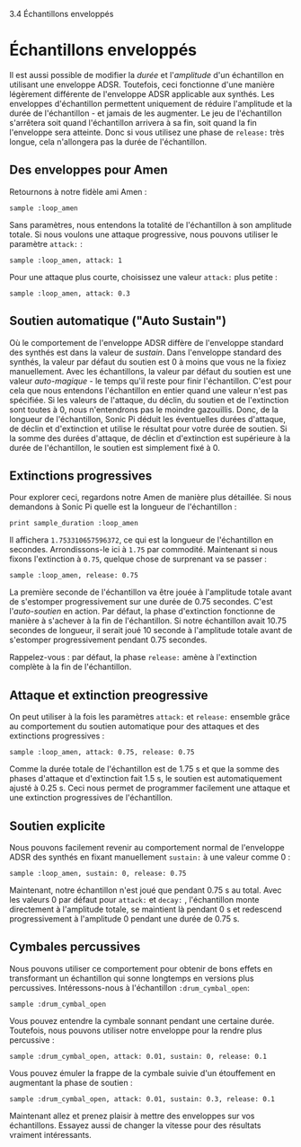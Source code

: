 3.4 Échantillons enveloppés

# Échantillons enveloppés

Il est aussi possible de modifier la *durée* et l'*amplitude* d'un 
échantillon en utilisant une enveloppe ADSR. Toutefois, ceci fonctionne 
d'une manière légèrement différente de l'enveloppe ADSR applicable 
aux synthés. Les enveloppes d'échantillon permettent uniquement de 
réduire l'amplitude et la durée de l'échantillon - et jamais de les 
augmenter. Le jeu de l'échantillon s'arrêtera soit quand 
l'échantillon arrivera à sa fin, soit quand  la fin l'enveloppe sera 
atteinte. Donc si vous utilisez une phase de `release:` très longue, cela 
n'allongera pas la durée de l'échantillon.

## Des enveloppes pour Amen


Retournons à notre fidèle ami Amen :

```
sample :loop_amen
```

Sans paramètres, nous entendons la totalité de l'échantillon à son 
amplitude totale. Si nous voulons une attaque progressive, nous pouvons 
utiliser le paramètre `attack:` :

```
sample :loop_amen, attack: 1
```

Pour une attaque plus courte, choisissez une valeur `attack:` plus 
petite :

```
sample :loop_amen, attack: 0.3
```

## Soutien automatique ("Auto Sustain")

Où le comportement de l'enveloppe ADSR diffère de l'enveloppe standard 
des synthés est dans la valeur de *sustain*. Dans l'enveloppe standard 
des synthés, la valeur par défaut du soutien est 0 à moins que vous ne
la fixiez manuellement. Avec les échantillons, la valeur par défaut du 
soutien est une valeur *auto-magique* - le temps qu'il reste pour finir 
l'échantillon. C'est pour cela que nous entendons l'échantillon en 
entier quand une valeur n'est pas spécifiée. Si les valeurs de 
l'attaque, du déclin, du soutien et de l'extinction sont toutes à 0, 
nous n'entendrons pas le moindre gazouillis.  Donc, de la longueur 
de l'échantillon, Sonic Pi déduit les éventuelles durées d'attaque, de 
déclin et d'extinction et utilise le résultat pour votre durée de soutien. 
Si la somme des durées d'attaque, de déclin et d'extinction est 
supérieure à la durée de l'échantillon, le soutien est simplement 
fixé à 0.

## Extinctions progressives

Pour explorer ceci, regardons notre Amen de manière plus détaillée. 
Si nous demandons à Sonic Pi quelle est la longueur de l'échantillon :

```
print sample_duration :loop_amen
```

Il affichera `1.753310657596372`, ce qui est la longueur de 
l'échantillon en secondes. Arrondissons-le ici à `1.75` par 
commodité. Maintenant si nous fixons l'extinction à `0.75`, quelque 
chose de surprenant va se passer :

```
sample :loop_amen, release: 0.75
```

La première seconde de l'échantillon va être jouée à l'amplitude 
totale avant de s'estomper progressivement sur une durée de 0.75 
secondes. C'est l'*auto-soutien* en action. Par défaut, la phase 
d'extinction fonctionne de manière à s'achever à la fin de 
l'échantillon. Si notre échantillon avait 10.75 secondes de longueur, 
il serait joué 10 seconde à l'amplitude totale avant de s'estomper 
progressivement pendant 0.75 secondes.

Rappelez-vous : par défaut,  la phase `release:` amène à l'extinction 
complète à la fin de l'échantillon.

## Attaque et extinction preogressive

On peut utiliser à la fois les paramètres `attack:` et `release:` 
ensemble grâce au comportement du soutien automatique pour des attaques 
et des extinctions progressives :

```
sample :loop_amen, attack: 0.75, release: 0.75
```

Comme la durée totale de l'échantillon est de 1.75 s et que la somme 
des phases d'attaque et d'extinction fait 1.5 s, le soutien est 
automatiquement ajusté à 0.25 s. Ceci nous permet de programmer 
facilement une attaque et une extinction progressives de l'échantillon.

## Soutien explicite

Nous pouvons facilement revenir au comportement normal de l'enveloppe 
ADSR des synthés en fixant manuellement `sustain:` à une valeur comme 0 :

```
sample :loop_amen, sustain: 0, release: 0.75
```

Maintenant, notre échantillon n'est joué que pendant 0.75 s au total. 
Avec les valeurs 0 par défaut pour `attack:` et `decay:` , 
l'échantillon monte directement à l'amplitude totale, se maintient là 
pendant 0 s et redescend progressivement à l'amplitude 0 pendant une 
durée de 0.75 s.

## Cymbales percussives

Nous pouvons utiliser ce comportement pour obtenir de bons effets en 
transformant un échantillon qui sonne longtemps en versions plus 
percussives. Intéressons-nous à l'échantillon `:drum_cymbal_open`:

```
sample :drum_cymbal_open
```

Vous pouvez entendre la cymbale sonnant pendant une certaine durée. 
Toutefois, nous pouvons utiliser notre enveloppe pour la rendre plus 
percussive :

```
sample :drum_cymbal_open, attack: 0.01, sustain: 0, release: 0.1
```

Vous pouvez émuler la frappe de la cymbale suivie d'un étouffement en 
augmentant la phase de soutien :

```
sample :drum_cymbal_open, attack: 0.01, sustain: 0.3, release: 0.1
```

Maintenant allez et prenez plaisir à mettre des enveloppes sur vos 
échantillons. Essayez aussi de changer la vitesse pour des résultats 
vraiment intéressants.
